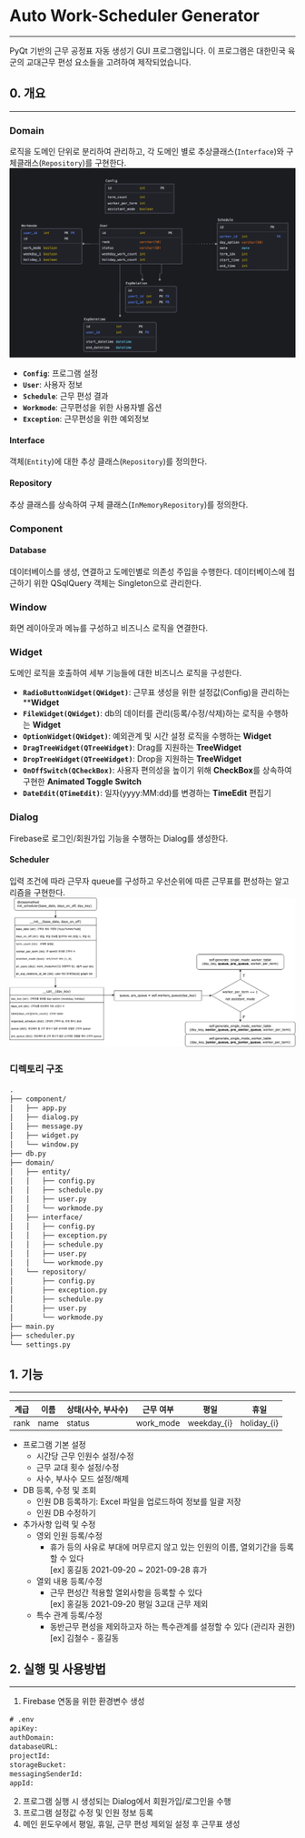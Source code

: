 # Auto Work-Scheduler Generator

------
PyQt 기반의 근무 공정표 자동 생성기 GUI 프로그램입니다.
이 프로그램은 대한민국 육군의 교대근무 편성 요소들을 고려하여 제작되었습니다.


## 0. 개요

-------
### Domain
로직을 도메인 단위로 분리하여 관리하고, 각 도메인 별로 추상클래스(`Interface`)와 구체클래스(`Repository`)를 구현한다.
![도메인](img/domain.png)  

- **`Config`**: 프로그램 설정    
- **`User`**: 사용자 정보
- **`Schedule`**: 근무 편성 결과  
- **`Workmode`**: 근무편성을 위한 사용자별 옵션
- **`Exception`**: 근무편성을 위한 예외정보

#### Interface
객체(`Entity`)에 대한 추상 클래스(`Repository`)를 정의한다.

#### Repository
추상 클래스를 상속하여 구체 클래스(`InMemoryRepository`)를 정의한다.


### Component
#### Database
데이터베이스를 생성, 연결하고 도메인별로 의존성 주입을 수행한다.
데이터베이스에 접근하기 위한 QSqlQuery 객체는 Singleton으로 관리한다.

### Window
화면 레이아웃과 메뉴를 구성하고 비즈니스 로직을 연결한다.

### Widget
도메인 로직을 호출하여 세부 기능들에 대한 비즈니스 로직을 구성한다.
- **`RadioButtonWidget(QWidget)`**: 근무표 생성을 위한 설정값(Config)을 관리하는 ****Widget**
- **`FileWidget(QWidget)`**: db의 데이터를 관리(등록/수정/삭제)하는 로직을 수행하는 **Widget**
- **`OptionWidget(QWidget)`**: 예외관계 및 시간 설정 로직을 수행하는 **Widget**
- **`DragTreeWidget(QTreeWidget)`**: Drag를 지원하는 **TreeWidget**
- **`DropTreeWidget(QTreeWidget)`**: Drop을 지원하는 **TreeWidget**
- **`OnOffSwitch(QCheckBox)`**: 사용자 편의성을 높이기 위해 **CheckBox**를 상속하여 구현한 **Animated Toggle Switch**
- **`DateEdit(QTimeEdit)`**: 일자(yyyy:MM:dd)를 변경하는 **TimeEdit** 편집기

### Dialog
Firebase로 로그인/회원가입 기능을 수행하는 Dialog를 생성한다.

#### Scheduler
입력 조건에 따라 근무자 queue를 구성하고 우선순위에 따른 근무표를 편성하는 알고리즘을 구현한다.
![scheduler flowchart](img/scheduler_flowchart.png)

### 디렉토리 구조
``` shell
.
├── component/
│   ├── app.py
│   ├── dialog.py
│   ├── message.py
│   ├── widget.py
│   └── window.py
├── db.py
├── domain/
│   ├── entity/
│   │   ├── config.py
│   │   ├── schedule.py
│   │   ├── user.py
│   │   └── workmode.py
│   ├── interface/
│   │   ├── config.py
│   │   ├── exception.py
│   │   ├── schedule.py
│   │   ├── user.py
│   │   └── workmode.py
│   └── repository/
│       ├── config.py
│       ├── exception.py
│       ├── schedule.py
│       ├── user.py
│       └── workmode.py
├── main.py
├── scheduler.py
└── settings.py
```

## 1. 기능

-------
| 계급 | 이름 | 상태(사수, 부사수) | 근무 여부 | 평일 | 휴일 |
|-----|-----|---------------|---------|-----|-----|
| rank | name | status      | work_mode | weekday_{i} | holiday_{i} |

- 프로그램 기본 설정
  - 시간당 근무 인원수 설정/수정
  - 근무 교대 횟수 설정/수정
  - 사수, 부사수 모드 설정/해제
- DB 등록, 수정 및 조회
  - 인원 DB 등록하기: Excel 파일을 업로드하여 정보를 일괄 저장
  - 인원 DB 수정하기
- 추가사항 입력 및 수정
  - 영외 인원 등록/수정
    - 휴가 등의 사유로 부대에 머무르지 않고 있는 인원의 이름, 열외기간을 등록할 수 있다  
      [ex] 홍길동 2021-09-20 ~ 2021-09-28 휴가
  - 열외 내용 등록/수정
    - 근무 편성간 적용할 열외사항을 등록할 수 있다  
      [ex] 홍길동 2021-09-20 평일 3교대 근무 제외
  - 특수 관계 등록/수정
    - 동반근무 편성을 제외하고자 하는 특수관계를 설정할 수 있다 (관리자 권한)  
      [ex] 김철수 - 홍길동


## 2. 실행 및 사용방법

-------
1.  Firebase 연동을 위한 환경변수 생성
``` dotenv
# .env
apiKey:
authDomain:
databaseURL:
projectId:
storageBucket:
messagingSenderId:
appId:
```
2. 프로그램 실행 시 생성되는 Dialog에서 회원가입/로그인을 수행 
3. 프로그램 설정값 수정 및 인원 정보 등록
4. 메인 윈도우에서 평일, 휴일, 근무 편성 제외일 설정 후 근무표 생성
